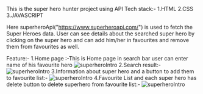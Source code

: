This is the super hero hunter project using API
Tech stack:-
1.HTML
2.CSS
3.JAVASCRIPT

Here superheroApi("https://www.superheroapi.com/") is used to fetch the Super Heroes data. User can see details about the searched super hero by clicking on the super hero and can add him/her in favourites and remove them from favourites as well.

Feature:-
1.Home page :-This is Home page in search bar user can enter name of his favourite hero
![superheroIntro](https://user-images.githubusercontent.com/48203590/216826818-1bbba069-a8a4-467f-bc75-c9c590bf4fc6.png)
2.Search result:-
![superheroIntro](https://user-images.githubusercontent.com/48203590/216827031-1f33932b-fa90-482d-a9b9-7930bd5cb9f6.png)
3.Information about super hero and a button to add them to favourite list:-
![superheroIntro](https://user-images.githubusercontent.com/48203590/216828606-de6ee715-207a-40c4-bcbe-6c0f9920facb.png)
4.Favourite List and each super hero has delete button to delete superhero from favourite list:-
![superheroIntro](https://user-images.githubusercontent.com/48203590/216828684-17ef525e-25c1-4f03-8111-d9dfa1e528d6.png)

